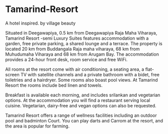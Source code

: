 # Tamarind-Resort
A hotel inspired. by village beauty

Situated in Deegawapiya, 0.5 km from Deegawapiya Raja Maha Viharaya, Tamarind Resort -semi Luxury Suites features accommodation with a garden, free private parking, a shared lounge and a terrace. The property is located 20 km from Buddangala Raja maha viharaya, 68 km from Muhudumaha Viharaya and 68 km from Arugam Bay. The accommodation provides a 24-hour front desk, room service and free WiFi.

All rooms at the resort come with air conditioning, a seating area, a flat-screen TV with satellite channels and a private bathroom with a bidet, free toiletries and a hairdryer. Some rooms also boast pool views. At Tamarind Resort the rooms include bed linen and towels.

Breakfast is available each morning, and includes srilankan and vegetarian options. At the accommodation you will find a restaurant serving local cuisine. Vegetarian, dairy-free and vegan options can also be requested.

Tamarind Resort offers a range of wellness facilities including an outdoor pool and badminton Court. You can play darts and Carrom at the resort, and the area is popular for farming.

